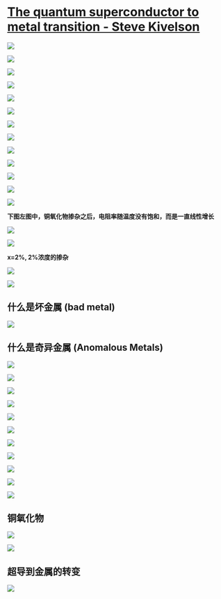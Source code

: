 # [The quantum superconductor to metal transition - Steve Kivelson](https://www.youtube.com/watch?v=U3K-ogQBlqA)

![](https://github.com/yangyuan16/Literatures_reading/blob/main/strong_correlated_electrons/figs-A-Hubbard-2/fig1.png)

![](https://github.com/yangyuan16/Literatures_reading/blob/main/strong_correlated_electrons/figs-A-Hubbard-2/fig2.png)

![](https://github.com/yangyuan16/Literatures_reading/blob/main/strong_correlated_electrons/figs-A-Hubbard-2/fig3.png)

![](https://github.com/yangyuan16/Literatures_reading/blob/main/strong_correlated_electrons/figs-A-Hubbard-2/fig4.png)

![](https://github.com/yangyuan16/Literatures_reading/blob/main/strong_correlated_electrons/figs-A-Hubbard-2/fig5.png)

![](https://github.com/yangyuan16/Literatures_reading/blob/main/strong_correlated_electrons/figs-A-Hubbard-2/fig6.png)

![](https://github.com/yangyuan16/Literatures_reading/blob/main/strong_correlated_electrons/figs-A-Hubbard-2/fig7.png)

![](https://github.com/yangyuan16/Literatures_reading/blob/main/strong_correlated_electrons/figs-A-Hubbard-2/fig8.png)

![](https://github.com/yangyuan16/Literatures_reading/blob/main/strong_correlated_electrons/figs-A-Hubbard-2/fig9.png)

![](https://github.com/yangyuan16/Literatures_reading/blob/main/strong_correlated_electrons/figs-A-Hubbard-2/fig10.png)

![](https://github.com/yangyuan16/Literatures_reading/blob/main/strong_correlated_electrons/figs-A-Hubbard-2/fig11.png)

![](https://github.com/yangyuan16/Literatures_reading/blob/main/strong_correlated_electrons/figs-A-Hubbard-2/fig12.png)

![](https://github.com/yangyuan16/Literatures_reading/blob/main/strong_correlated_electrons/figs-A-Hubbard-2/fig13.png)

**下图左图中，铜氧化物掺杂之后，电阻率随温度没有饱和，而是一直线性增长**

![](https://github.com/yangyuan16/Literatures_reading/blob/main/strong_correlated_electrons/figs-A-Hubbard-2/fig14.png)

![](https://github.com/yangyuan16/Literatures_reading/blob/main/strong_correlated_electrons/figs-A-Hubbard-2/fig15.png)

**x=2%, 2%浓度的掺杂**

![](https://github.com/yangyuan16/Literatures_reading/blob/main/strong_correlated_electrons/figs-A-Hubbard-2/fig16.png)

![](https://github.com/yangyuan16/Literatures_reading/blob/main/strong_correlated_electrons/figs-A-Hubbard-2/fig17.png)

## 什么是坏金属 (bad metal)

![](https://github.com/yangyuan16/Literatures_reading/blob/main/strong_correlated_electrons/figs-A-Hubbard-2/fig18.png)

## 什么是奇异金属 (Anomalous Metals)

![](https://github.com/yangyuan16/Literatures_reading/blob/main/strong_correlated_electrons/figs-A-Hubbard-2/fig19.png)

![](https://github.com/yangyuan16/Literatures_reading/blob/main/strong_correlated_electrons/figs-A-Hubbard-2/fig20.png)

![](https://github.com/yangyuan16/Literatures_reading/blob/main/strong_correlated_electrons/figs-A-Hubbard-2/fig21.png)

![](https://github.com/yangyuan16/Literatures_reading/blob/main/strong_correlated_electrons/figs-A-Hubbard-2/fig22.png)

![](https://github.com/yangyuan16/Literatures_reading/blob/main/strong_correlated_electrons/figs-A-Hubbard-2/fig23.png)

![](https://github.com/yangyuan16/Literatures_reading/blob/main/strong_correlated_electrons/figs-A-Hubbard-2/fig24.png)

![](https://github.com/yangyuan16/Literatures_reading/blob/main/strong_correlated_electrons/figs-A-Hubbard-2/fig25.png)

![](https://github.com/yangyuan16/Literatures_reading/blob/main/strong_correlated_electrons/figs-A-Hubbard-2/fig26.png)

![](https://github.com/yangyuan16/Literatures_reading/blob/main/strong_correlated_electrons/figs-A-Hubbard-2/fig27.png)

![](https://github.com/yangyuan16/Literatures_reading/blob/main/strong_correlated_electrons/figs-A-Hubbard-2/fig28.png)

![](https://github.com/yangyuan16/Literatures_reading/blob/main/strong_correlated_electrons/figs-A-Hubbard-2/fig29.png)

## 铜氧化物

![](https://github.com/yangyuan16/Literatures_reading/blob/main/strong_correlated_electrons/figs-A-Hubbard-2/fig30.png)

![](https://github.com/yangyuan16/Literatures_reading/blob/main/strong_correlated_electrons/figs-A-Hubbard-2/fig31.png)

## 超导到金属的转变

![](https://github.com/yangyuan16/Literatures_reading/blob/main/strong_correlated_electrons/figs-A-Hubbard-2/fig32.png)

